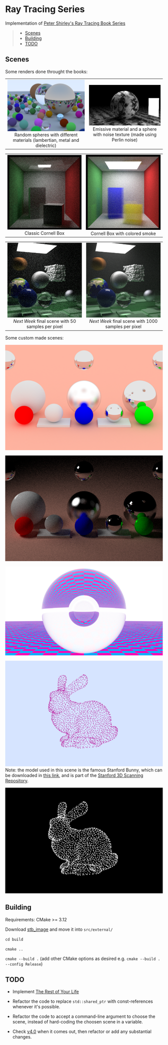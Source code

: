 # Ray Tracing Series


Implementation of [Peter Shirley's Ray Tracing Book Series](https://raytracing.github.io/)

> - [Scenes](#Scenes)
> - [Building](#Building)
> - [TODO](#TODO)

<!-- -->
## Scenes
Some renders done throught the books:

| | |
| :---: | :---: |
| ![In One Weekend Final Scene](images/20c.final_scene_500samples.png?raw=True) <br/> Random spheres with different materials (lambertian, metal and dielectric) | ![Emissive Material with Perlin Noise Texture](images/32e.other_viewpoint_light_rectangle_and_sphere_400samples.png?raw=True) <br/> Emissive material and a sphere with noise texture (made using Perlin noise) |

| | |
| :---: | :---: |
| ![Classic Cornell Box](images/35.classic_cornell_box.png?raw=True) <br/> Classic Cornell Box | ![Cornell Box with Smoke](images/36b.smoke_cornell_box_yellowblue_1.png?raw=True) <br/> Cornell Box with colored smoke |

| | |
| :---: | :---: |
| ![Next Week Final Scene with 50 samples per pixel](images/37c.next_week_50samples.png?raw=True) <br/> *Next Week* final scene with 50 samples per pixel | ![Next Week Final Scene with 1000 samples per pixel](images/37b.next_week_1000samples.png?raw=True) <br/> *Next Week* final scene with 1000 samples per pixel |


Some custom made scenes:


![Wikipedia Path Tracing with Ambient Light](images/wikipedia_ambientlight.png?raw=True)

![Wikipedia Path Tracing with Diffuse Light](images/wikipedia_diffuselight.png?raw=True)

![Recursives Spheres](images/recursive_glass.png?raw=True)

![Bunny Point Cloud](images/bunny_point_cloud.png?raw=True)
Note: the model used in this scene is the famous Stanford Bunny, which can be downloaded
in [this link](https://graphics.stanford.edu/~mdfisher/Data/Meshes/bunny.obj), and is part of the
[Stanford 3D Scanning Repository](http://graphics.stanford.edu/data/3Dscanrep/).

![Diffuse Light Bunny Point Cloud](images/night_bunny_point_cloud.png?raw=True)

<!-- -->
## Building

Requirements: CMake >= 3.12

Download [stb_image](https://github.com/nothings/stb/blob/master/stb_image.h) and move it into `src/external/`

`cd build`

`cmake ..`

`cmake --build .` (add other CMake options as desired e.g. `cmake --build . --config Release`)

<!-- -->
## TODO

* Implement [The Rest of Your Life](https://raytracing.github.io/books/RayTracingTheRestOfYourLife.html)

* Refactor the code to replace `std::shared_ptr` with const-references whenever it's possible.

* Refactor the code to accept a command-line argument to choose the scene, instead of hard-coding the choosen scene in a variable.

* Check [v4.0](https://github.com/RayTracing/raytracing.github.io/milestone/16) when it comes out, then refactor or add any substantial changes.